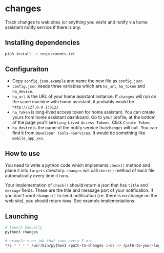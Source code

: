# changes
Track changes to web sites (or anything you wish) and notify via home assistant notify service if there is any.

## Installing dependencies
```sh
pip3 install -r requirements.txt
```

## Configuraiton
 - Copy `config.json.example` and name the new file as `config.json`
 - `config.json` needs three variables which are `ha_url`, `ha_token` and `ha_device`.
 - `ha_url` is the URL of your home assistant instance. If `changes` will run on the same machine with home assistant, it probably would be `http://127.0.0.1:8123`.
 - `ha_token` is long-lived access token for home assistant. You can create yours from home assistant dashboard. Go to your profile, at the bottom of the page you'll see `Long-Lived Access Tokens`. Click `Create Token`.
 - `ha_device` is the name of the notify service that`changes` will call. You can find it from `Developer Tools->Services`. It would be something like `mobile_app_xxx`.

 ## How to use
You need to write a python code which implements `check()` method and place it into `targets` directory. `changes` will call `check()` method of each file automatically every time it runs.

Your implementation of `check()` should return a json that has `title` and `message` fields. These are the title and message part of your notification. If you don't want `changes()` to send notification (i.e. there is no change on the web site), you should return `None`. See example implementations.

## Launching
```sh
# launch manually
python3 changes

# example cron job that runs every 5 min
*/5 * * * * /usr/bin/python3 /path-to-changes 2>&1 >> /path-to-your-log-file/log.log
```